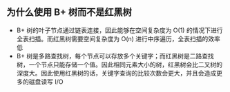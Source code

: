 ##  为什么使用 B+ 树而不是红黑树

- B+ 树的叶子节点通过链表连接，因此能够在空间复杂度为 O(1) 的情况下进行全表扫描。而红黑树需要空间复杂度为 O(n) 进行中序遍历，全表扫描的效率低
- B+ 树是多路查找树，每个节点可以存放多个关键字；而红黑树是二路查找树，一个节点只能存储一个值。因此相同元素大小的树，红黑树会比二叉树的深度大。因此使用红黑树的话，关键字查询的比较次数会更大，并且会造成更多的磁盘读写 I/O
